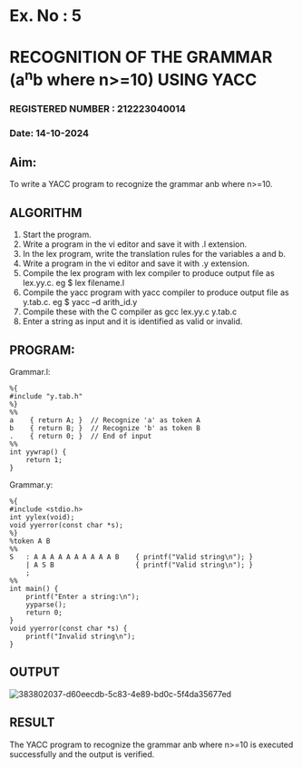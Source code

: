 # Ex. No : 5	
# RECOGNITION OF THE GRAMMAR (a<sup>n</sup>b where n>=10) USING YACC

### REGISTERED NUMBER : 212223040014
### Date: 14-10-2024
## Aim:
To write a YACC program to recognize the grammar anb where n>=10.
## ALGORITHM
1.	Start the program.
2.	Write a program in the vi editor and save it with .l extension.
3.	In the lex program, write the translation rules for the variables a and b.
4.	Write a program in the vi editor and save it with .y extension.
5.	Compile the lex program with lex compiler to produce output file as lex.yy.c. eg $ lex filename.l
6.	Compile the yacc program with yacc compiler to produce output file as y.tab.c. eg $ yacc –d arith_id.y
7.	Compile these with the C compiler as gcc lex.yy.c y.tab.c
8.	Enter a string as input and it is identified as valid or invalid.
## PROGRAM:
Grammar.l:
```
%{
#include "y.tab.h"
%}
%%
a    { return A; }  // Recognize 'a' as token A
b    { return B; }  // Recognize 'b' as token B
.    { return 0; }  // End of input
%%
int yywrap() {
    return 1;
}
```
Grammar.y:
```
%{
#include <stdio.h>
int yylex(void);
void yyerror(const char *s);
%}
%token A B
%%
S   : A A A A A A A A A A B    { printf("Valid string\n"); }
    | A S B                    { printf("Valid string\n"); }
    ;
%%
int main() {
    printf("Enter a string:\n");
    yyparse();
    return 0;
}
void yyerror(const char *s) {
    printf("Invalid string\n");
}
```
## OUTPUT

![383802037-d60eecdb-5c83-4e89-bd0c-5f4da35677ed](https://github.com/user-attachments/assets/ba833f96-ecf6-48aa-8fa1-4d8b85c9c8cd)

## RESULT
The YACC program to recognize the grammar anb where n>=10 is executed successfully and the output is verified.
